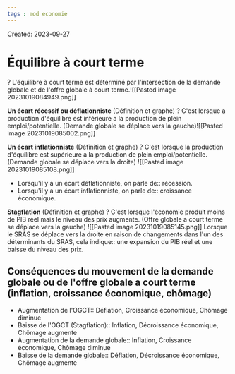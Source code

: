 ```yaml
---
tags : mod economie
---
```

Created: 2023-09-27

# Équilibre à court terme
?
L'équilibre à court terme est déterminé par l'intersection de la demande globale et de l'offre globale à court terme.![[Pasted image 20231019084949.png]]

**Un écart récessif ou déflationniste** (Définition et graphe)
?
C'est lorsque a production d'équilibre est inférieure a la production de plein emploi/potentielle. (Demande globale se déplace vers la gauche)![[Pasted image 20231019085002.png]]


**Un écart inflationniste** (Définition et graphe)
?
C'est lorsque la production d'équilibre est supérieure a la production de plein emploi/potentielle. (Demande globale se déplace vers la droite)
![[Pasted image 20231019085108.png]]

- Lorsqu'il y a un écart déflationniste, on parle de:: récession.
- Lorsqu'il y a un écart inflationniste, on parle de:: croissance économique.

**Stagflation** (Définition et graphe)
?
C'est lorsque l'économie produit moins de PIB réel mais le niveau des prix augmente. (Offre globale a court terme se déplace vers la gauche)
![[Pasted image 20231019085145.png]]
Lorsque le SRAS se déplace vers la droite en raison de changements dans l'un des déterminants du SRAS, cela indique:: une expansion du PIB réel et une baisse du niveau des prix.

## Conséquences du mouvement de la demande globale ou de l'offre globale a court terme (inflation, croissance économique, chômage)
- Augmentation de l'OGCT:: Déflation, Croissance économique, Chômage diminue
- Baisse de l'OGCT (Stagflation):: Inflation, Décroissance économique, Chômage augmente
- Augmentation de la demande globale:: Inflation, Croissance économique, Chômage diminue 
- Baisse de la demande globale:: Déflation, Décroissance économique, Chômage augmente 